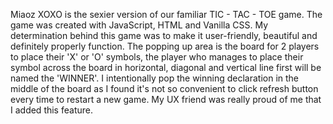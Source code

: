 Miaoz XOXO is the sexier version of our familiar TIC - TAC - TOE game. The game was created with JavaScript, HTML and Vanilla CSS. My determination behind this game was to make it user-friendly, beautiful and definitely properly function.  The popping up area is the board for 2 players to place their 'X' or 'O' symbols, the player who manages to place their symbol across the board in horizontal, diagonal and vertical line first will be named the 'WINNER'. I intentionally pop the winning declaration in the middle of the board as I found it's not so convenient to click refresh button every time to restart a new game. My UX friend was really proud of me that I added this feature.

